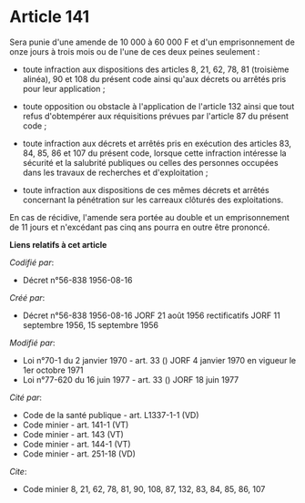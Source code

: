 # Article 141

Sera punie d'une amende de 10 000 à 60 000 F et d'un emprisonnement de onze jours à trois mois ou de l'une de ces deux peines
seulement : 

- toute infraction aux dispositions des articles 8, 21, 62, 78, 81 (troisième alinéa), 90 et 108 du présent code ainsi qu'aux
décrets ou arrêtés pris pour leur application ;

- toute opposition ou obstacle à l'application de l'article 132 ainsi que tout refus d'obtempérer aux réquisitions prévues
par l'article 87 du présent code ;

- toute infraction aux décrets et arrêtés pris en exécution des articles 83, 84, 85, 86 et 107 du présent code, lorsque cette
infraction intéresse la sécurité et la salubrité publiques ou celles des personnes occupées dans les travaux de recherches et
d'exploitation ;

- toute infraction aux dispositions de ces mêmes décrets et arrêtés concernant la pénétration sur les carreaux clôturés des
exploitations.

En cas de récidive, l'amende sera portée au double et un emprisonnement de 11 jours et n'excédant pas cinq ans pourra en
outre être prononcé.

**Liens relatifs à cet article**

_Codifié par_:

  - Décret n°56-838 1956-08-16

_Créé par_:

  - Décret n°56-838 1956-08-16 JORF 21 août 1956 rectificatifs JORF 11 septembre 1956, 15 septembre 1956

_Modifié par_:

  - Loi n°70-1 du 2 janvier 1970 - art. 33 () JORF 4 janvier 1970 en vigueur le 1er octobre 1971
  - Loi n°77-620 du 16 juin 1977 - art. 33 () JORF 18 juin 1977

_Cité par_:

  - Code de la santé publique - art. L1337-1-1 (VD)
  - Code minier - art. 141-1 (VT)
  - Code minier - art. 143 (VT)
  - Code minier - art. 144-1 (VT)
  - Code minier - art. 251-18 (VD)

_Cite_:

  - Code minier 8, 21, 62, 78, 81, 90, 108, 87, 132, 83, 84, 85, 86, 107
